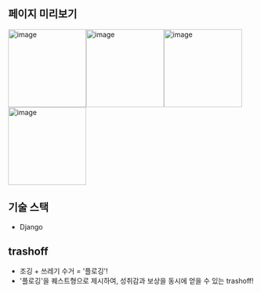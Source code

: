 ## 페이지 미리보기

<img width="159" alt="image" src="https://user-images.githubusercontent.com/81559230/230703631-f08bebec-37d8-4484-bc0d-56a4ee189b2a.png"><img width="159" alt="image" src="https://user-images.githubusercontent.com/81559230/230703633-9812f40d-6728-4983-b846-ce1d413ad7f4.png"><img width="159" alt="image" src="https://user-images.githubusercontent.com/81559230/230703653-c415d7d0-b9eb-4943-a1dd-7a13f7f50a61.png"><img width="159" alt="image" src="https://user-images.githubusercontent.com/81559230/230703655-b260e364-7423-4500-851f-1669d305db3c.png">

## 기술 스택

- Django

## trashoff

- 조깅 + 쓰레기 수거 = '플로깅'!
- '플로깅'을 퀘스트형으로 제시하여, 성취감과 보상을 동시에 얻을 수 있는 trashoff!
